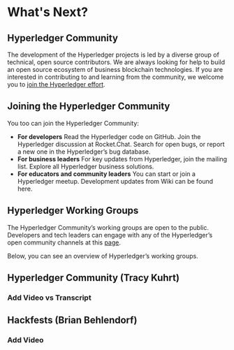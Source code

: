 # What's Next?
## Hyperledger Community

The development of the Hyperledger projects is led by a diverse group of technical, open source contributors. We are always looking for help to build an open source ecosystem of business blockchain technologies. If you are interested in contributing to and learning from the community, we welcome you to [join the Hyperledger effort](https://www.hyperledger.org/community).

## Joining the Hyperledger Community

You too can join the Hyperledger Community:
- **For developers**
Read the Hyperledger code on GitHub. Join the Hyperledger discussion at Rocket.Chat. Search for open bugs, or report a new one in the Hyperledger’s bug database.
- **For business leaders**
For key updates from Hyperledger, join the mailing list. Explore all Hyperledger business solutions.
- **For educators and community leaders**
You can start or join a Hyperledger meetup. Development updates from Wiki can be found here.

## Hyperledger Working Groups

The Hyperledger Community’s working groups are open to the public. Developers and tech leaders can engage with any of the Hyperledger’s open community channels at this [page](https://github.com/hyperledger/hyperledger/wiki/PublicMeetingCalendar).

Below, you can see an overview of Hyperledger’s working groups.

## Hyperledger Community (Tracy Kuhrt)

### Add Video vs Transcript


## Hackfests (Brian Behlendorf)

### Add Video
